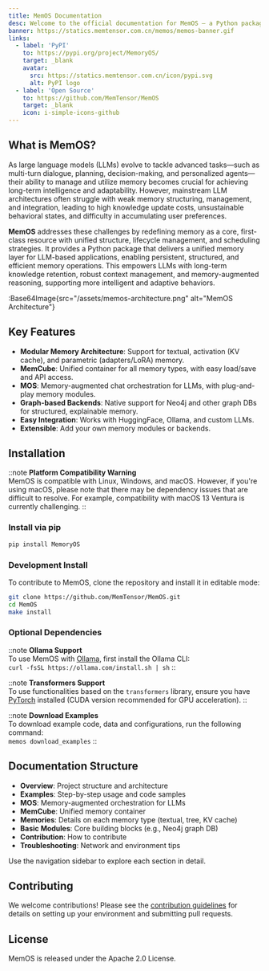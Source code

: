 ```yaml
---
title: MemOS Documentation
desc: Welcome to the official documentation for MemOS – a Python package designed to empower large language models (LLMs) with advanced, modular memory capabilities.
banner: https://statics.memtensor.com.cn/memos/memos-banner.gif
links:
  - label: 'PyPI'
    to: https://pypi.org/project/MemoryOS/
    target: _blank
    avatar:
      src: https://statics.memtensor.com.cn/icon/pypi.svg
      alt: PyPI logo
  - label: 'Open Source'
    to: https://github.com/MemTensor/MemOS
    target: _blank
    icon: i-simple-icons-github
---
```


## What is MemOS?

As large language models (LLMs) evolve to tackle advanced tasks—such as multi-turn dialogue, planning, decision-making, and personalized agents—their ability to manage and utilize memory becomes crucial for achieving long-term intelligence and adaptability. However, mainstream LLM architectures often struggle with weak memory structuring, management, and integration, leading to high knowledge update costs, unsustainable behavioral states, and difficulty in accumulating user preferences.

**MemOS** addresses these challenges by redefining memory as a core, first-class resource with unified structure, lifecycle management, and scheduling strategies. It provides a Python package that delivers a unified memory layer for LLM-based applications, enabling persistent, structured, and efficient memory operations. This empowers LLMs with long-term knowledge retention, robust context management, and memory-augmented reasoning, supporting more intelligent and adaptive behaviors.

:Base64Image{src="/assets/memos-architecture.png" alt="MemOS Architecture"}

## Key Features

- **Modular Memory Architecture**: Support for textual, activation (KV cache), and parametric (adapters/LoRA) memory.
- **MemCube**: Unified container for all memory types, with easy load/save and API access.
- **MOS**: Memory-augmented chat orchestration for LLMs, with plug-and-play memory modules.
- **Graph-based Backends**: Native support for Neo4j and other graph DBs for structured, explainable memory.
- **Easy Integration**: Works with HuggingFace, Ollama, and custom LLMs.
- **Extensible**: Add your own memory modules or backends.

## Installation

::note
**Platform Compatibility Warning**<br>MemOS is compatible with Linux, Windows, and macOS. However, if you're using macOS, please note that there may be dependency issues that are difficult to resolve. For example, compatibility with macOS 13 Ventura is currently challenging.
::

### Install via pip

```bash
pip install MemoryOS
```

### Development Install

To contribute to MemOS, clone the repository and install it in editable mode:

```bash
git clone https://github.com/MemTensor/MemOS.git
cd MemOS
make install
```

### Optional Dependencies

::note
**Ollama Support**<br>To use MemOS with [Ollama](https://ollama.com/), first install the Ollama CLI:<br>`curl -fsSL https://ollama.com/install.sh | sh`
::

::note
**Transformers Support**<br>To use functionalities based on the `transformers` library, ensure you have [PyTorch](https://pytorch.org/get-started/locally/) installed (CUDA version recommended for GPU acceleration).
::

::note
**Download Examples**<br>To download example code, data and configurations, run the following command:<br>`memos download_examples`
::

## Documentation Structure

- **Overview**: Project structure and architecture
- **Examples**: Step-by-step usage and code samples
- **MOS**: Memory-augmented orchestration for LLMs
- **MemCube**: Unified memory container
- **Memories**: Details on each memory type (textual, tree, KV cache)
- **Basic Modules**: Core building blocks (e.g., Neo4j graph DB)
- **Contribution**: How to contribute
- **Troubleshooting**: Network and environment tips

Use the navigation sidebar to explore each section in detail.

## Contributing

We welcome contributions! Please see the [contribution guidelines](/contribution/overview) for details on setting up your environment and
submitting pull requests.

## License

MemOS is released under the Apache 2.0 License.
